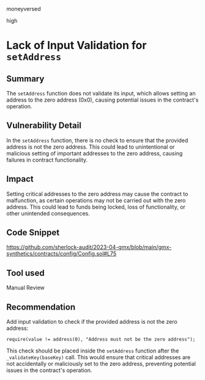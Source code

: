 moneyversed

high

# Lack of Input Validation for `setAddress`

## Summary

The `setAddress` function does not validate its input, which allows setting an address to the zero address (0x0), causing potential issues in the contract's operation.

## Vulnerability Detail

In the `setAddress` function, there is no check to ensure that the provided address is not the zero address. This could lead to unintentional or malicious setting of important addresses to the zero address, causing failures in contract functionality.

## Impact

Setting critical addresses to the zero address may cause the contract to malfunction, as certain operations may not be carried out with the zero address. This could lead to funds being locked, loss of functionality, or other unintended consequences.

## Code Snippet

https://github.com/sherlock-audit/2023-04-gmx/blob/main/gmx-synthetics/contracts/config/Config.sol#L75

## Tool used

Manual Review

## Recommendation

Add input validation to check if the provided address is not the zero address:

```solidity
require(value != address(0), "Address must not be the zero address");
```

This check should be placed inside the `setAddress` function after the `_validateKey(baseKey)` call. This would ensure that critical addresses are not accidentally or maliciously set to the zero address, preventing potential issues in the contract's operation.